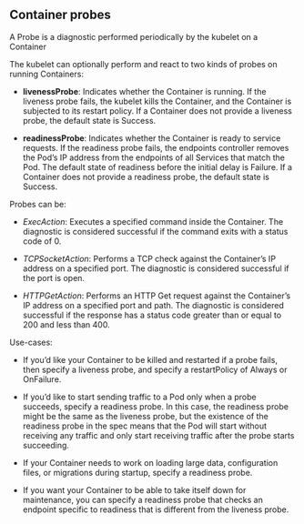 ## Container probes

A Probe is a diagnostic performed periodically by the kubelet on a Container

The kubelet can optionally perform and react to two kinds of probes on running Containers:

* **livenessProbe**: Indicates whether the Container is running. If the liveness probe fails, the kubelet kills the Container, and the Container is subjected to its restart policy. If a Container does not provide a liveness probe, the default state is Success.

* **readinessProbe**: Indicates whether the Container is ready to service requests. If the readiness probe fails, the endpoints controller removes the Pod’s IP address from the endpoints of all Services that match the Pod. The default state of readiness before the initial delay is Failure. If a Container does not provide a readiness probe, the default state is Success.

Probes can be:
* *ExecAction*: Executes a specified command inside the Container. The diagnostic is considered successful if the command exits with a status code of 0.

* *TCPSocketAction*: Performs a TCP check against the Container’s IP address on a specified port. The diagnostic is considered successful if the port is open.

* *HTTPGetAction*: Performs an HTTP Get request against the Container’s IP address on a specified port and path. The diagnostic is considered successful if the response has a status code greater than or equal to 200 and less than 400.

Use-cases:
* If you’d like your Container to be killed and restarted if a probe fails, then specify a liveness probe, and specify a restartPolicy of Always or OnFailure.

* If you’d like to start sending traffic to a Pod only when a probe succeeds, specify a readiness probe. In this case, the readiness probe might be the same as the liveness probe, but the existence of the readiness probe in the spec means that the Pod will start without receiving any traffic and only start receiving traffic after the probe starts succeeding.

* If your Container needs to work on loading large data, configuration files, or migrations during startup, specify a readiness probe.

* If you want your Container to be able to take itself down for maintenance, you can specify a readiness probe that checks an endpoint specific to readiness that is different from the liveness probe.

